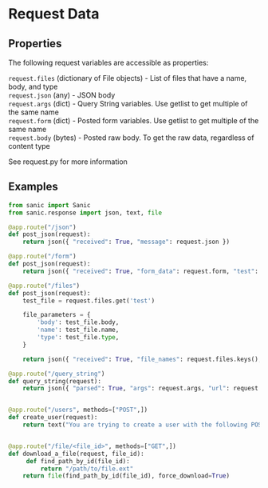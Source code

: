 # Request Data

## Properties

The following request variables are accessible as properties:

`request.files` (dictionary of File objects) - List of files that have a name, body, and type  
`request.json` (any) - JSON body  
`request.args` (dict) - Query String variables.  Use getlist to get multiple of the same name  
`request.form` (dict) - Posted form variables.  Use getlist to get multiple of the same name  
`request.body` (bytes) - Posted raw body.  To get the raw data, regardless of content type  

See request.py for more information

## Examples

```python
from sanic import Sanic
from sanic.response import json, text, file

@app.route("/json")
def post_json(request):
    return json({ "received": True, "message": request.json })

@app.route("/form")
def post_json(request):
    return json({ "received": True, "form_data": request.form, "test": request.form.get('test') })

@app.route("/files")
def post_json(request):
	test_file = request.files.get('test')

	file_parameters = {
		'body': test_file.body,
		'name': test_file.name,
		'type': test_file.type,
	}

    return json({ "received": True, "file_names": request.files.keys(), "test_file_parameters": file_parameters })

@app.route("/query_string")
def query_string(request):
    return json({ "parsed": True, "args": request.args, "url": request.url, "query_string": request.query_string })


@app.route("/users", methods=["POST",])
def create_user(request):
    return text("You are trying to create a user with the following POST: %s" % request.body)


@app.route("/file/<file_id>", methods=["GET",])
def download_a_file(request, file_id):
     def find_path_by_id(file_id):
         return "/path/to/file.ext"
    return file(find_path_by_id(file_id), force_download=True)
```
